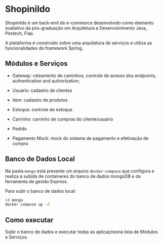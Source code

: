 # Shopinildo

Shopinildo é um back-end de e-commerce desenvolvido como elemento avaliativo da pós-graduação em Arquitetura e Desenvolvimento Java, Póstech, Fiap.

A plataforma é construído sobre uma arquitetura de serviços e utiliza as funcionalidades do framework Spring.

## Módulos e Serviços

- Gateway: roteamento de caminhos, controle de acesso dos endpoints, authentication and authorization;

- Usuario: cadastro de clientes

- Item: cadastro de produtos

- Estoque: controle de estoque

- Carrinho: carrinho de compras do cliente/usuário

- Pedido

- Pagamento Mock: mock do sistema de pagamento e efetivação de compra

## Banco de Dados Local

Na pasta `mongo` está presente um arquivo `docker-compose` que configura e realiza a subida de containeres do banco de dados mongoDB e da ferramenta de gestão Express.

Para subir o banco de dados local:

```bash
cd mongo
docker compose up -d
```

## Como executar

Subir o banco de dados e executar todas as aplicaçõesna lista de Módulos e Serviços.


